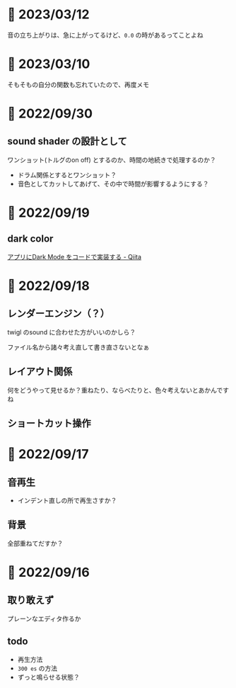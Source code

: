 # 📝 2023/03/12

音の立ち上がりは、急に上がってるけど、`0.0` の時があるってことよね

# 📝 2023/03/10

そもそもの自分の関数も忘れていたので、再度メモ

# 📝 2022/09/30

## sound shader の設計として

ワンショット(トルグのon off) とするのか、時間の地続きで処理するのか？

- ドラム関係とするとワンショット？
- 音色としてカットしてあげて、その中で時間が影響するようにする？

# 📝 2022/09/19

## dark color

[アプリにDark Mode をコードで実装する - Qiita](https://qiita.com/tamappe/items/3bf89a55ab85d0488b8a)

# 📝 2022/09/18

## レンダーエンジン（？）

twigl のsound に合わせた方がいいのかしら？

ファイル名から諸々考え直して書き直さないとなぁ

## レイアウト関係

何をどうやって見せるか？重ねたり、ならべたりと、色々考えないとあかんですね

## ショートカット操作

# 📝 2022/09/17

## 音再生

- インデント直しの所で再生さすか？

## 背景

全部重ねてだすか？

# 📝 2022/09/16

## 取り敢えず

プレーンなエディタ作るか

## todo

- 再生方法
- `300 es` の方法
- ずっと鳴らせる状態？
